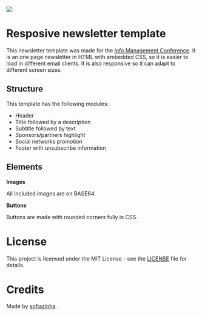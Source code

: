 ![](https://lh3.googleusercontent.com/-2XWkG3dged0/VzxqtBWJkDI/AAAAAAAAG5Y/-sTEuTTPIoo8-wgKpw5M9z7wHwscfPnDACCo/s1600/newsletter.png)

# Resposive newsletter template

This newsletter template was made for the [Info Management Conference](http://www.infomgmt.org/). It is an one page newsletter in HTML with embedded CSS, so it is easier to load in different email clients. It is also responsive so it can adapt to different screen sizes.

## Structure

This template has the following modules:
* Header
* Title followed by a description
* Subtitle followed by text
* Sponsors/partners highlight
* Social networks promotion
* Footer with unsubscribe information

## Elements

**Images**

All included images are on BASE64.

**Buttons**

Buttons are made with rounded corners fully in CSS.

# License

This project is licensed under the MIT License - see the [LICENSE](LICENSE) file for details.

# Credits

Made by [sofiazinha](https://www.sofiazinha.com).
